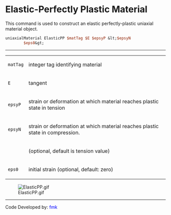 # Elastic-Perfectly Plastic Material

<p>This command is used to construct an elastic perfectly-plastic
uniaxial material object.</p>

```tcl
uniaxialMaterial ElasticPP $matTag $E $epsyP &lt;$epsyN
        $eps0&gt;
```
<hr />
<table>
<tbody>
<tr class="odd">
<td><code class="parameter-table-variable">matTag</code></td>
<td><p>integer tag identifying material</p></td>
</tr>
<tr class="even">
<td><code class="parameter-table-variable">E</code></td>
<td><p>tangent</p></td>
</tr>
<tr class="odd">
<td><code class="parameter-table-variable">epsyP</code></td>
<td><p>strain or deformation at which material reaches plastic state in
tension</p></td>
</tr>
<tr class="even">
<td><code class="parameter-table-variable">epsyN</code></td>
<td><p>strain or deformation at which material reaches plastic state in
compression.</p></td>
</tr>
<tr class="odd">
<td></td>
<td><p>(optional, default is tension value)</p></td>
</tr>
<tr class="even">
<td><code class="parameter-table-variable">eps0</code></td>
<td><p>initial strain (optional, default: zero)</p></td>
</tr>
</tbody>
</table>
<figure>
<img src="/OpenSeesRT/contrib/static/ElasticPP.gif" title="ElasticPP.gif" alt="ElasticPP.gif" />
<figcaption aria-hidden="true">ElasticPP.gif</figcaption>
</figure>
<hr />
<p>Code Developed by: <span style="color:blue"> fmk
</span></p>
